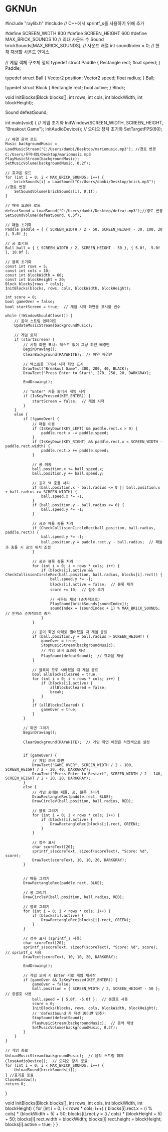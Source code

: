 # GKNUn
























#include "raylib.h"
#include <cstdio>  // C++에서 sprintf_s를 사용하기 위해 추가

#define SCREEN_WIDTH 800
#define SCREEN_HEIGHT 600
#define MAX_BRICK_SOUNDS 10 // 최대 사운드 수
Sound brickSounds[MAX_BRICK_SOUNDS]; // 사운드 배열
int soundIndex = 0;  // 현재 재생할 사운드 인덱스

// 게임 객체 구조체 정의
typedef struct Paddle {
    Rectangle rect;
    float speed;
} Paddle;

typedef struct Ball {
    Vector2 position;
    Vector2 speed;
    float radius;
} Ball;

typedef struct Block {
    Rectangle rect;
    bool active;
} Block;

void InitBlocks(Block blocks[], int rows, int cols, int blockWidth, int blockHeight);

Sound defeatSound;

int main(void) {
    // 게임 초기화
    InitWindow(SCREEN_WIDTH, SCREEN_HEIGHT, "Breakout Game");
    InitAudioDevice();  // 오디오 장치 초기화
    SetTargetFPS(60);


    // 배경 음악 로드
    Music backgroundMusic = LoadMusicStream("C:/Users/dambi/Desktop/mariomusic.mp3"); //경로 변경 C:/Users/유저네임/Desktop/mariomusic.mp3
    PlayMusicStream(backgroundMusic);
    SetMusicVolume(backgroundMusic, 0.2f);

    // 효과음 로드
    for (int i = 0; i < MAX_BRICK_SOUNDS; i++) {
        brickSounds[i] = LoadSound("C:/Users/dambi/Desktop/brick.mp3");  //경로 변경
        SetSoundVolume(brickSounds[i], 0.1f);
    }

    // 패배 효과음 로드
    defeatSound = LoadSound("C:/Users/dambi/Desktop/defeat.mp3");//경로 변경
    SetSoundVolume(defeatSound, 0.5f);

    // 패들 초기화
    Paddle paddle = { { SCREEN_WIDTH / 2 - 50, SCREEN_HEIGHT - 30, 100, 20 }, 5.0f };

    // 공 초기화
    Ball ball = { { SCREEN_WIDTH / 2, SCREEN_HEIGHT - 50 }, { 5.0f, -5.0f }, 10.0f };

    // 블록 초기화
    const int rows = 5;
    const int cols = 10;
    const int blockWidth = 60;
    const int blockHeight = 20;
    Block blocks[rows * cols];
    InitBlocks(blocks, rows, cols, blockWidth, blockHeight);

    int score = 0;
    bool gameOver = false;
    bool startScreen = true;  // 게임 시작 화면을 표시할 변수

    while (!WindowShouldClose()) {
        // 음악 스트림 업데이트
        UpdateMusicStream(backgroundMusic);

        // 게임 로직
        if (startScreen) {
            // 시작 화면 표시: 텍스트 없이 그냥 하얀 배경만
            BeginDrawing();
            ClearBackground(RAYWHITE);  // 하얀 배경만

            // 텍스트를 그려서 시작 화면 표시
            DrawText("Breakout Game", 300, 200, 40, BLACK);
            DrawText("Press Enter to Start", 270, 250, 20, DARKGRAY);

            EndDrawing();

            // "Enter" 키를 눌러서 게임 시작
            if (IsKeyPressed(KEY_ENTER)) {
                startScreen = false;  // 게임 시작
            }
        }
        else {
            if (!gameOver) {
                // 패들 이동
                if (IsKeyDown(KEY_LEFT) && paddle.rect.x > 0) {
                    paddle.rect.x -= paddle.speed;
                }
                if (IsKeyDown(KEY_RIGHT) && paddle.rect.x < SCREEN_WIDTH - paddle.rect.width) {
                    paddle.rect.x += paddle.speed;
                }

                // 공 이동
                ball.position.x += ball.speed.x;
                ball.position.y += ball.speed.y;

                // 공과 벽 충돌 처리
                if (ball.position.x - ball.radius <= 0 || ball.position.x + ball.radius >= SCREEN_WIDTH) {
                    ball.speed.x *= -1;
                }
                if (ball.position.y - ball.radius <= 0) {
                    ball.speed.y *= -1;
                }

                // 공과 패들 충돌 처리
                if (CheckCollisionCircleRec(ball.position, ball.radius, paddle.rect)) {
                    ball.speed.y *= -1;
                    ball.position.y = paddle.rect.y - ball.radius;  // 패들과 충돌 시 공의 위치 조정
                }

                // 공과 블록 충돌 처리
                for (int i = 0; i < rows * cols; i++) {
                    if (blocks[i].active && CheckCollisionCircleRec(ball.position, ball.radius, blocks[i].rect)) {
                        ball.speed.y *= -1;
                        blocks[i].active = false;  // 블록 제거
                        score += 10;  // 점수 추가

                        // 사운드 재생 (순차적으로)
                        PlaySound(brickSounds[soundIndex]);
                        soundIndex = (soundIndex + 1) % MAX_BRICK_SOUNDS;  // 인덱스 순차적으로 증가
                    }
                }

                // 공이 화면 아래로 떨어졌을 때 게임 종료
                if (ball.position.y + ball.radius > SCREEN_HEIGHT) {
                    gameOver = true;
                    StopMusicStream(backgroundMusic);
                    // 게임 오버 효과음 재생
                    PlaySound(defeatSound);  // 효과음 재생
                }

                // 블록이 모두 사라졌을 때 게임 종료
                bool allBlocksCleared = true;
                for (int i = 0; i < rows * cols; i++) {
                    if (blocks[i].active) {
                        allBlocksCleared = false;
                        break;
                    }
                }
                if (allBlocksCleared) {
                    gameOver = true;
                }
            }

            // 화면 그리기
            BeginDrawing();

            ClearBackground(RAYWHITE);  // 게임 화면 배경은 하얀색으로 설정


            if (gameOver) {
                // 게임 오버 화면
                DrawText("GAME OVER", SCREEN_WIDTH / 2 - 100, SCREEN_HEIGHT / 2 - 20, 40, DARKGRAY);
                DrawText("Press Enter to Restart", SCREEN_WIDTH / 2 - 140, SCREEN_HEIGHT / 2 + 20, 20, DARKGRAY);
            }
            else {
                // 게임 중에는 패들, 공, 블록 그리기
                DrawRectangleRec(paddle.rect, BLUE);
                DrawCircleV(ball.position, ball.radius, RED);

                // 블록 그리기
                for (int i = 0; i < rows * cols; i++) {
                    if (blocks[i].active) {
                        DrawRectangleRec(blocks[i].rect, GREEN);
                    }
                }

                // 점수 표시
                char scoreText[20];
                sprintf_s(scoreText, sizeof(scoreText), "Score: %d", score);
                DrawText(scoreText, 10, 10, 20, DARKGRAY);
            }


            // 패들 그리기
            DrawRectangleRec(paddle.rect, BLUE);

            // 공 그리기
            DrawCircleV(ball.position, ball.radius, RED);

            // 블록 그리기
            for (int i = 0; i < rows * cols; i++) {
                if (blocks[i].active) {
                    DrawRectangleRec(blocks[i].rect, GREEN);
                }
            }

            // 점수 표시 (sprintf_s 사용)
            char scoreText[20];
            sprintf_s(scoreText, sizeof(scoreText), "Score: %d", score);  // sprintf_s 사용
            DrawText(scoreText, 10, 10, 20, DARKGRAY);

            EndDrawing();

            // 게임 오버 시 Enter 키로 게임 재시작
            if (gameOver && IsKeyPressed(KEY_ENTER)) {
                gameOver = false;
                ball.position = { SCREEN_WIDTH / 2, SCREEN_HEIGHT - 50 };  // 중괄호 사용
                ball.speed = { 5.0f, -5.0f };  // 중괄호 사용
                score = 0;
                InitBlocks(blocks, rows, cols, blockWidth, blockHeight);
                // 'defeatSound'가 재생 중이면 멈추기
                StopSound(defeatSound);
                PlayMusicStream(backgroundMusic);  // 음악 재생
                SetMusicVolume(backgroundMusic, 0.2f);
            }
        }
    }

    // 게임 종료
    UnloadMusicStream(backgroundMusic);  // 음악 스트림 해제
    CloseAudioDevice();  // 오디오 장치 종료
    for (int i = 0; i < MAX_BRICK_SOUNDS; i++) {
        UnloadSound(brickSounds[i]);
    } //효과음 종료
    CloseWindow();
    return 0;
}

void InitBlocks(Block blocks[], int rows, int cols, int blockWidth, int blockHeight) {
    for (int i = 0; i < rows * cols; i++) {
        blocks[i].rect.x = (i % cols) * (blockWidth + 5) + 50;
        blocks[i].rect.y = (i / cols) * (blockHeight + 5) + 50;
        blocks[i].rect.width = blockWidth;
        blocks[i].rect.height = blockHeight;
        blocks[i].active = true;
    }
}
